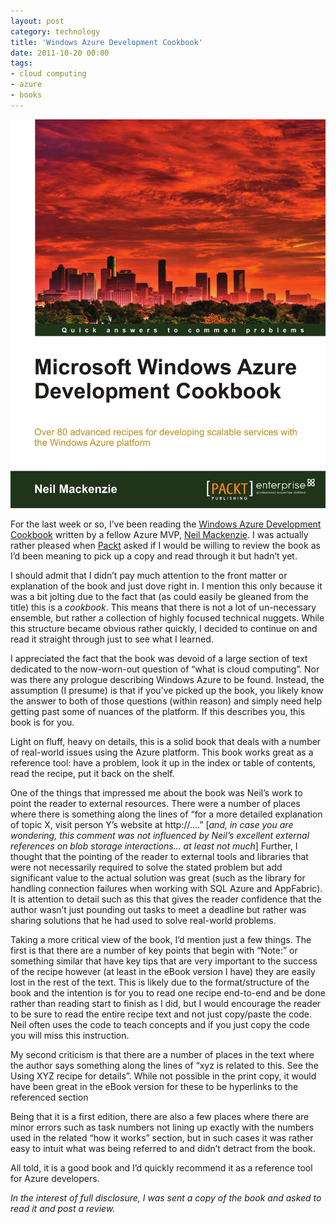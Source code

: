 ```yaml
---
layout: post
category: technology
title: 'Windows Azure Development Cookbook'
date: 2011-10-20 00:00
tags:
- cloud computing
- azure
- books
---
```

<img alt='Book' src='/images/81SI-lqZFZL.jpg' class='blogimage img-responsive'>

For the last week or so, I’ve been reading the
[Windows Azure Development Cookbook](http://www.amazon.com/gp/product/1849682224/ref=as_li_qf_sp_asin_tl?ie=UTF8&tag=robgillenblog-20&linkCode=as2&camp=217145&creative=399373&creativeASIN=1849682224)
written by a fellow Azure MVP, [Neil Mackenzie](http://convective.wordpress.com/). I was actually rather pleased when
[Packt](http://www.packtpub.com/microsoft-windows-azure-development-cookbook/book) asked if I would be willing to
review the book as I’d been meaning to pick up a copy and read through it but hadn’t yet.

I should admit that I didn’t pay much attention to the front matter or explanation of the book and just dove right
in. I mention this only because it was a bit jolting due to the fact that (as could easily be gleaned from the title)
this is a _cookbook_. This means that there is not a lot of un-necessary ensemble, but rather a collection of highly
focused technical nuggets. While this structure became obvious rather quickly, I decided to continue on and read it
straight through just to see what I learned.

I appreciated the fact that the book was devoid of a large section of text dedicated to the now-worn-out question
of “what is cloud computing”. Nor was there any prologue describing Windows Azure to be found. Instead, the
assumption (I presume) is that if you’ve picked up the book, you likely know the answer to both of those questions
(within reason) and simply need help getting past some of nuances of the platform. If this describes you, this book
is for you.

Light on fluff, heavy on details, this is a solid book that deals with a number of real-world issues using the Azure
platform. This book works great as a reference tool: have a problem, look it up in the index or table of contents,
read the recipe, put it back on the shelf.

One of the things that impressed me about the book was Neil’s work to point the reader to external resources.
There were a number of places where there is something along the lines of “for a more detailed explanation of
topic X, visit person Y’s website at http://….” [_and, in case you are wondering, this comment was not influenced
by Neil’s excellent external references on blob storage interactions… at least not much_] Further, I thought that
the pointing of the reader to external tools and libraries that were not necessarily required to solve the stated
problem but add significant value to the actual solution was great (such as the library for handling connection
failures when working with SQL Azure and AppFabric). It is attention to detail such as this that gives the reader
confidence that the author wasn’t just pounding out tasks to meet a deadline but rather was sharing solutions that he
had used to solve real-world problems.

Taking a more critical view of the book, I’d mention just a few things. The first is that there are a number of key
points that begin with “Note:” or something similar that have key tips that are very important to the success of the
recipe however (at least in the eBook version I have) they are easily lost in the rest of the text. This is likely due
to the format/structure of the book and the intention is for you to read one recipe end-to-end and be done rather than
reading start to finish as I did, but I would encourage the reader to be sure to read the entire recipe text and not
just copy/paste the code. Neil often uses the code to teach concepts and if you just copy the code you will miss this
instruction.

My second criticism is that there are a number of places in the text where the author says something along the lines
of “xyz is related to this. See the Using XYZ recipe for details”. While not possible in the print copy, it would have
been great in the eBook version for these to be hyperlinks to the referenced section

Being that it is a first edition, there are also a few places where there are minor errors such as task numbers not
lining up exactly with the numbers used in the related “how it works” section, but in such cases it was rather easy to
intuit what was being referred to and didn’t detract from the book.

All told, it is a good book and I’d quickly recommend it as a reference tool for Azure developers.

_In the interest of full disclosure, I was sent a copy of the book and asked to read it and post a review._
